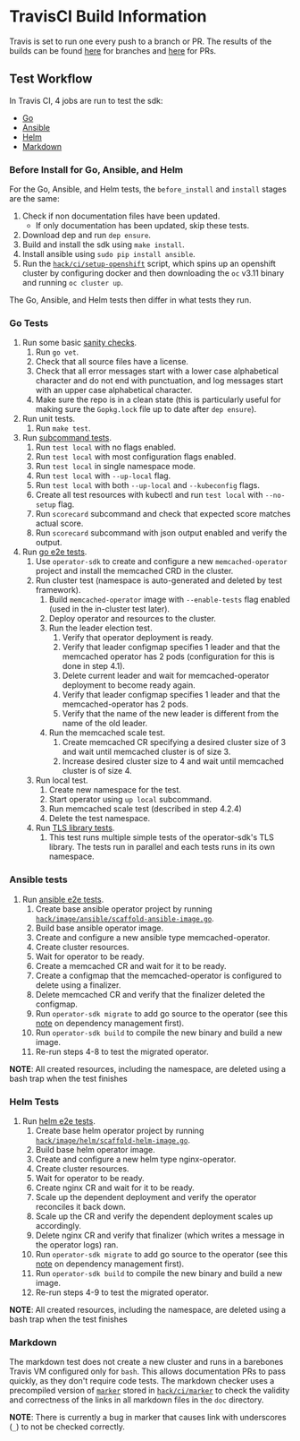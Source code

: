 # TravisCI Build Information

Travis is set to run one every push to a branch or PR.
The results of the builds can be found [here][branches] for branches and [here][pr-builds] for PRs.

## Test Workflow

In Travis CI, 4 jobs are run to test the sdk:

- [Go](#go-tests)
- [Ansible](#ansible-tests)
- [Helm](#helm-tests)
- [Markdown](#markdown)

### Before Install for Go, Ansible, and Helm

For the Go, Ansible, and Helm tests, the `before_install` and `install` stages are the same:

1. Check if non documentation files have been updated.
    - If only documentation has been updated, skip these tests.
2. Download dep and run `dep ensure`.
3. Build and install the sdk using `make install`.
4. Install ansible using `sudo pip install ansible`.
5. Run the [`hack/ci/setup-openshift`][script] script, which spins up an openshift cluster by configuring docker and then downloading the `oc` v3.11 binary and running `oc cluster up`.

The Go, Ansible, and Helm tests then differ in what tests they run.

### Go Tests

1. Run some basic [sanity checks][sanity].
    1. Run `go vet`.
    2. Check that all source files have a license.
    3. Check that all error messages start with a lower case alphabetical character and do not end with punctuation, and log messages start with an upper case alphabetical character.
    4. Make sure the repo is in a clean state (this is particularly useful for making sure the `Gopkg.lock` file up to date after `dep ensure`).
2. Run unit tests.
    1. Run `make test`.
3. Run [subcommand tests][subcommand].
    1. Run `test local` with no flags enabled.
    2. Run `test local` with most configuration flags enabled.
    3. Run `test local` in single namespace mode.
    4. Run `test local` with `--up-local` flag.
    5. Run `test local` with both `--up-local` and `--kubeconfig` flags.
    6. Create all test resources with kubectl and run `test local` with `--no-setup` flag.
    7. Run `scorecard` subcommand and check that expected score matches actual score.
    8. Run `scorecard` subcommand with json output enabled and verify the output.
4. Run [go e2e tests][go-e2e].
    1. Use `operator-sdk` to create and configure a new `memcached-operator` project and install the memcached CRD in the cluster.
    2. Run cluster test (namespace is auto-generated and deleted by test framework).
        1. Build `memcached-operator` image with `--enable-tests` flag enabled (used in the in-cluster test later).
        2. Deploy operator and resources to the cluster.
        3. Run the leader election test.
            1. Verify that operator deployment is ready.
            2. Verify that leader configmap specifies 1 leader and that the memcached operator has 2 pods (configuration for this is done in step 4.1).
            3. Delete current leader and wait for memcached-operator deployment to become ready again.
            4. Verify that leader configmap specifies 1 leader and that the memcached-operator has 2 pods.
            5. Verify that the name of the new leader is different from the name of the old leader.
        4. Run the memcached scale test.
            1. Create memcached CR specifying a desired cluster size of 3 and wait until memcached cluster is of size 3.
            2. Increase desired cluster size to 4 and wait until memcached cluster is of size 4.
    3. Run local test.
        1. Create new namespace for the test.
        2. Start operator using `up local` subcommand.
        3. Run memcached scale test (described in step 4.2.4)
        4. Delete the test namespace.
    4. Run [TLS library tests][tls-tests].
        1. This test runs multiple simple tests of the operator-sdk's TLS library. The tests run in parallel and each tests runs in its own namespace.

### Ansible tests

1. Run [ansible e2e tests][ansible-e2e].
    1. Create base ansible operator project by running [`hack/image/ansible/scaffold-ansible-image.go`][ansible-base].
    2. Build base ansible operator image.
    3. Create and configure a new ansible type memcached-operator.
    4. Create cluster resources.
    5. Wait for operator to be ready.
    6. Create a memcached CR and wait for it to be ready.
    7. Create a configmap that the memcached-operator is configured to delete using a finalizer.
    8. Delete memcached CR and verify that the finalizer deleted the configmap.
    9. Run `operator-sdk migrate` to add go source to the operator (see this [note][deps_mgmt] on dependency management first).
    10. Run `operator-sdk build` to compile the new binary and build a new image.
    11. Re-run steps 4-8 to test the migrated operator.

**NOTE**: All created resources, including the namespace, are deleted using a bash trap when the test finishes

### Helm Tests

1. Run [helm e2e tests][helm-e2e].
    1. Create base helm operator project by running [`hack/image/helm/scaffold-helm-image.go`][helm-base].
    2. Build base helm operator image.
    3. Create and configure a new helm type nginx-operator.
    4. Create cluster resources.
    5. Wait for operator to be ready.
    6. Create nginx CR and wait for it to be ready.
    7. Scale up the dependent deployment and verify the operator reconciles it back down.
    8. Scale up the CR and verify the dependent deployment scales up accordingly.
    9. Delete nginx CR and verify that finalizer (which writes a message in the operator logs) ran.
    10. Run `operator-sdk migrate` to add go source to the operator (see this [note][deps_mgmt] on dependency management first).
    11. Run `operator-sdk build` to compile the new binary and build a new image.
    12. Re-run steps 4-9 to test the migrated operator.

**NOTE**: All created resources, including the namespace, are deleted using a bash trap when the test finishes

### Markdown

The markdown test does not create a new cluster and runs in a barebones Travis VM configured only for `bash`. This allows documentation PRs to pass quickly, as they don't require code tests. The markdown checker uses a precompiled version of [`marker`][marker-github] stored in [`hack/ci/marker`][marker-local] to check the validity and correctness of the links in all markdown files in the `doc` directory.

**NOTE**: There is currently a bug in marker that causes link with underscores (`_`) to not be checked correctly.

[branches]: https://travis-ci.org/operator-framework/operator-sdk/branches
[pr-builds]: https://travis-ci.org/operator-framework/operator-sdk/pull_requests
[script]: ../../../hack/ci/setup-openshift.sh
[sanity]: ../../../hack/tests/sanity-check.sh
[subcommand]: ../../../hack/tests/subcommand
[go-e2e]: ../../../hack/tests/e2e-go.sh
[tls-tests]: ../../../test/e2e/tls_util_test.go
[ansible-e2e]: ../../../hack/tests/e2e-ansible.sh
[ansible-base]: ../../../hack/image/ansible/scaffold-ansible-image.go
[helm-e2e]: ../../../hack/tests/e2e-helm.sh
[helm-base]: ../../../hack/image/helm/scaffold-helm-image.go
[marker-github]: https://github.com/crawford/marker
[marker-local]: ../../../hack/ci/marker
[deps_mgmt]: ../../user-guide.md#a-note-on-dependency-management
